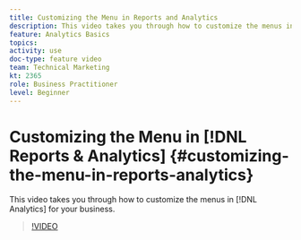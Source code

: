 ```yaml
---
title: Customizing the Menu in Reports and Analytics
description: This video takes you through how to customize the menus in Analytics for your business.
feature: Analytics Basics
topics: 
activity: use
doc-type: feature video
team: Technical Marketing
kt: 2365
role: Business Practitioner
level: Beginner
---
```


# Customizing the Menu in [!DNL Reports & Analytics] {#customizing-the-menu-in-reports-analytics}

This video takes you through how to customize the menus in [!DNL Analytics] for your business.

>[!VIDEO](https://video.tv.adobe.com/v/25457/?quality=12)
